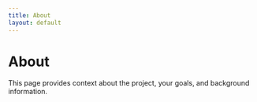 ```yaml
---
title: About
layout: default
---
```


# About

This page provides context about the project, your goals, and background information.
